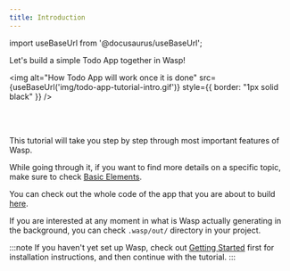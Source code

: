 ```yaml
---
title: Introduction
---
```


import useBaseUrl from '@docusaurus/useBaseUrl';

Let's build a simple Todo App together in Wasp!

<img alt="How Todo App will work once it is done"
     src={useBaseUrl('img/todo-app-tutorial-intro.gif')}
     style={{ border: "1px solid black" }}
/>

<br />
<br />

This tutorial will take you step by step through most important features of Wasp.

While going through it, if you want to find more details on a specific topic, make sure to check [Basic Elements](language/basic-elements.md).

You can check out the whole code of the app that you are about to build [here](https://github.com/wasp-lang/wasp/tree/master/examples/tutorials/TodoApp).

If you are interested at any moment in what is Wasp actually generating in the background, you can check `.wasp/out/` directory in your project.

:::note
If you haven't yet set up Wasp, check out [Getting Started](tutorials/getting-started.md) first for installation instructions, and then continue with the tutorial.
:::
